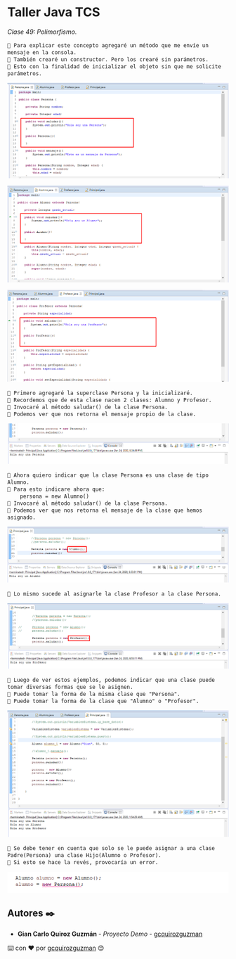 # Taller Java TCS

_Clase 49: Polimorfismo._

```
📢 Para explicar este concepto agregaré un método que me envíe un mensaje en la consola.
📢 También crearé un constructor. Pero los crearé sin parámetros.
📢 Esto con la finalidad de inicializar el objeto sin que me solicite parámetros.
```

![Error: imagen no ha sido cargada](https://github.com/gcquirozguzman/java-tcs-202001/blob/Clase-49/imagenes/pagina_49_1.png)

![Error: imagen no ha sido cargada](https://github.com/gcquirozguzman/java-tcs-202001/blob/Clase-49/imagenes/pagina_49_2.png)

![Error: imagen no ha sido cargada](https://github.com/gcquirozguzman/java-tcs-202001/blob/Clase-49/imagenes/pagina_49_3.png)

```
📢 Primero agregaré la superclase Persona y la inicializaré.
📢 Recordemos que de esta clase nacen 2 clases: Alumno y Profesor.
📢 Invocaré al método saludar() de la clase Persona.
📢 Podemos ver que nos retorna el mensaje propio de la clase.
```

![Error: imagen no ha sido cargada](https://github.com/gcquirozguzman/java-tcs-202001/blob/Clase-49/imagenes/pagina_49_5.png)

```
📢 Ahora quiero indicar que la clase Persona es una clase de tipo Alumno.
📢 Para esto indicare ahora que:
    persona = new Alumno()
📢 Invocaré al método saludar() de la clase Persona.
📢 Podemos ver que nos retorna el mensaje de la clase que hemos asignado.
```

![Error: imagen no ha sido cargada](https://github.com/gcquirozguzman/java-tcs-202001/blob/Clase-49/imagenes/pagina_49_6.png)

```
📢 Lo mismo sucede al asignarle la clase Profesor a la clase Persona.
```

![Error: imagen no ha sido cargada](https://github.com/gcquirozguzman/java-tcs-202001/blob/Clase-49/imagenes/pagina_49_7.png)

```
📢 Luego de ver estos ejemplos, podemos indicar que una clase puede tomar diversas formas que se le asignen.
📢 Puede tomar la forma de la misma clase que "Persona".
📢 Puede tomar la forma de la clase que "Alumno" o "Profesor".
```

![Error: imagen no ha sido cargada](https://github.com/gcquirozguzman/java-tcs-202001/blob/Clase-49/imagenes/pagina_49_4.png)

```
📢 Se debe tener en cuenta que solo se le puede asignar a una clase Padre(Persona) una clase Hijo(Alumno o Profesor).
📢 Si esto se hace la revés, provocaría un error.
```

![Error: imagen no ha sido cargada](https://github.com/gcquirozguzman/java-tcs-202001/blob/Clase-49/imagenes/pagina_49_8.png)

## Autores ✒️

* **Gian Carlo Quiroz Guzmán** - *Proyecto Demo* - [gcquirozguzman](https://github.com/gcquirozguzman)



⌨️ con ❤️ por [gcquirozguzman](https://github.com/gcquirozguzman) 😊
